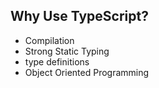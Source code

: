 ## Why Use TypeScript?
* Compilation
* Strong Static Typing
* type definitions
* Object Oriented Programming
